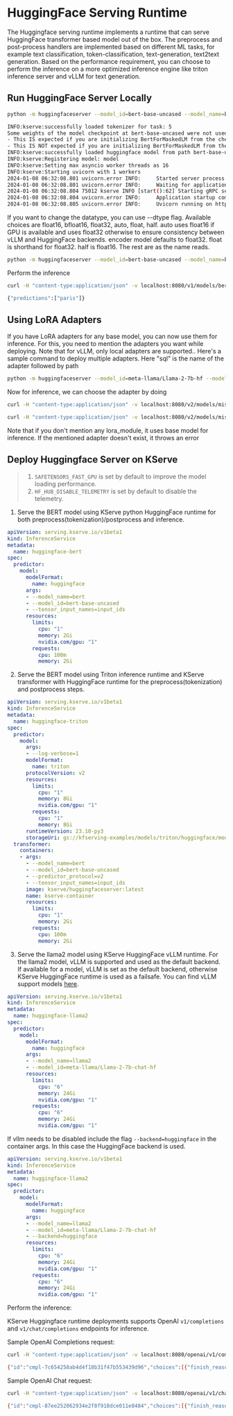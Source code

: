 # HuggingFace Serving Runtime

The Huggingface serving runtime implements a runtime that can serve HuggingFace transformer based model out of the box.
The preprocess and post-process handlers are implemented based on different ML tasks, for example text classification,
token-classification, text-generation, text2text generation. Based on the performance requirement, you can choose to perform
the inference on a more optimized inference engine like triton inference server and vLLM for text generation.


## Run HuggingFace Server Locally

```bash
python -m huggingfaceserver --model_id=bert-base-uncased --model_name=bert

INFO:kserve:successfully loaded tokenizer for task: 5
Some weights of the model checkpoint at bert-base-uncased were not used when initializing BertForMaskedLM: ['cls.seq_relationship.weight', 'bert.pooler.dense.bias', 'cls.seq_relationship.bias', 'bert.pooler.dense.weight']
- This IS expected if you are initializing BertForMaskedLM from the checkpoint of a model trained on another task or with another architecture (e.g. initializing a BertForSequenceClassification model from a BertForPreTraining model).
- This IS NOT expected if you are initializing BertForMaskedLM from the checkpoint of a model that you expect to be exactly identical (initializing a BertForSequenceClassification model from a BertForSequenceClassification model).
INFO:kserve:successfully loaded huggingface model from path bert-base-uncased
INFO:kserve:Registering model: model
INFO:kserve:Setting max asyncio worker threads as 16
INFO:kserve:Starting uvicorn with 1 workers
2024-01-08 06:32:08.801 uvicorn.error INFO:     Started server process [75012]
2024-01-08 06:32:08.801 uvicorn.error INFO:     Waiting for application startup.
2024-01-08 06:32:08.804 75012 kserve INFO [start():62] Starting gRPC server on [::]:8081
2024-01-08 06:32:08.804 uvicorn.error INFO:     Application startup complete.
2024-01-08 06:32:08.805 uvicorn.error INFO:     Uvicorn running on http://0.0.0.0:8080 (Press CTRL+C to quit)
```

If you want to change the datatype, you can use --dtype flag. Available choices are float16, bfloat16, float32, auto, float, half.
auto uses float16 if GPU is available and uses float32 otherwise to ensure consistency between vLLM and HuggingFace backends. encoder model defaults to float32. float is shorthand for float32. half is float16. The rest are as the name reads.
```bash
python -m huggingfaceserver --model_id=bert-base-uncased --model_name=bert --dtype=float16
```

Perform the inference

```bash
curl -H "content-type:application/json" -v localhost:8080/v1/models/bert:predict -d '{"instances": ["The capital of france is [MASK]."] }'

{"predictions":["paris"]}
```

## Using LoRA Adapters
If you have LoRA adapters for any base model, you can now use them for inference. For this, you need to mention the adapters you want while deploying. Note that for vLLM, only local adapters are supported.. Here's a sample command to deploy multiple adapters. Here "sql" is the name of the adapter followed by path
```bash
python -m huggingfaceserver --model_id=meta-llama/Llama-2-7b-hf --model_name=llama --enable_lora --lora_modules={"adapter1":"/path/to/adapter1","adapter2":"/path/to/adapter2"}
```
Now for inference, we can choose the adapter by doing
```bash
curl -H "content-type:application/json" -v localhost:8080/v2/models/mistral/generate -d '{"text_input": "Write an SQL query to join two tables" ,"lora_module":"adapter1","parameters":{"temperature":0.001}}'
```
```bash
curl -H "content-type:application/json" -v localhost:8080/v2/models/mistral/generate -d '{"text_input": "Who invented telescope" ,"lora_module":"adapter2","parameters":{"temperature":0.6}}'
```
Note that if you don't mention any lora_module, it uses base model for inference. If the mentioned adapter doesn't exist, it throws an error

## Deploy Huggingface Server on KServe

> 1. `SAFETENSORS_FAST_GPU` is set by default to improve the model loading performance.
> 2. `HF_HUB_DISABLE_TELEMETRY` is set by default to disable the telemetry.

1. Serve the BERT model using KServe python HuggingFace runtime for both preprocess(tokenization)/postprocess and inference.
```yaml
apiVersion: serving.kserve.io/v1beta1
kind: InferenceService
metadata:
  name: huggingface-bert
spec:
  predictor:
    model:
      modelFormat:
        name: huggingface
      args:
      - --model_name=bert
      - --model_id=bert-base-uncased
      - --tensor_input_names=input_ids
      resources:
        limits:
          cpu: "1"
          memory: 2Gi
          nvidia.com/gpu: "1"
        requests:
          cpu: 100m
          memory: 2Gi
```

2. Serve the BERT model using Triton inference runtime and KServe transformer with HuggingFace runtime for the preprocess(tokenization) and postprocess steps.
```yaml
apiVersion: serving.kserve.io/v1beta1
kind: InferenceService
metadata:
  name: huggingface-triton
spec:
  predictor:
    model:
      args:
      - --log-verbose=1
      modelFormat:
        name: triton
      protocolVersion: v2
      resources:
        limits:
          cpu: "1"
          memory: 8Gi
          nvidia.com/gpu: "1"
        requests:
          cpu: "1"
          memory: 8Gi
      runtimeVersion: 23.10-py3
      storageUri: gs://kfserving-examples/models/triton/huggingface/model_repository
  transformer:
    containers:
    - args:
      - --model_name=bert
      - --model_id=bert-base-uncased
      - --predictor_protocol=v2
      - --tensor_input_names=input_ids
      image: kserve/huggingfaceserver:latest
      name: kserve-container
      resources:
        limits:
          cpu: "1"
          memory: 2Gi
        requests:
          cpu: 100m
          memory: 2Gi
```

3. Serve the llama2 model using KServe HuggingFace vLLM runtime. For the llama2 model, vLLM is supported and used as the default backend.
If available for a model, vLLM is set as the default backend, otherwise KServe HuggingFace runtime is used as a failsafe.
You can find vLLM support models [here](https://docs.vllm.ai/en/latest/models/supported_models.html).

```yaml
apiVersion: serving.kserve.io/v1beta1
kind: InferenceService
metadata:
  name: huggingface-llama2
spec:
  predictor:
    model:
      modelFormat:
        name: huggingface
      args:
      - --model_name=llama2
      - --model_id=meta-llama/Llama-2-7b-chat-hf
      resources:
        limits:
          cpu: "6"
          memory: 24Gi
          nvidia.com/gpu: "1"
        requests:
          cpu: "6"
          memory: 24Gi
          nvidia.com/gpu: "1"
```


If vllm needs to be disabled include the flag `--backend=huggingface` in the container args. In this case the HuggingFace backend is used.

```yaml
apiVersion: serving.kserve.io/v1beta1
kind: InferenceService
metadata:
  name: huggingface-llama2
spec:
  predictor:
    model:
      modelFormat:
        name: huggingface
      args:
      - --model_name=llama2
      - --model_id=meta-llama/Llama-2-7b-chat-hf
      - --backend=huggingface
      resources:
        limits:
          cpu: "6"
          memory: 24Gi
          nvidia.com/gpu: "1"
        requests:
          cpu: "6"
          memory: 24Gi
          nvidia.com/gpu: "1"
```

Perform the inference:

KServe Huggingface runtime deployments supports OpenAI `v1/completions` and `v1/chat/completions` endpoints for inference.

Sample OpenAI Completions request:

```bash
curl -H "content-type:application/json" -v localhost:8080/openai/v1/completions -d '{"model": "gpt2", "prompt": "<prompt>", "stream":false, "max_tokens": 30 }'

{"id":"cmpl-7c654258ab4d4f18b31f47b553439d96","choices":[{"finish_reason":"length","index":0,"logprobs":null,"text":"<generated_text>"}],"created":1715353182,"model":"gpt2","system_fingerprint":null,"object":"text_completion","usage":{"completion_tokens":26,"prompt_tokens":4,"total_tokens":30}}
```

Sample OpenAI Chat request:

```bash
curl -H "content-type:application/json" -v localhost:8080/openai/v1/chat/completions -d '{"model": "gpt2", "messages": [{"role": "user","content": "<message>"}], "stream":false }'

{"id":"cmpl-87ee252062934e2f8f918dce011e8484","choices":[{"finish_reason":"length","index":0,"message":{"content":"<generated_response>","tool_calls":null,"role":"assistant","function_call":null},"logprobs":null}],"created":1715353461,"model":"gpt2","system_fingerprint":null,"object":"chat.completion","usage":{"completion_tokens":30,"prompt_tokens":3,"total_tokens":33}}
```
